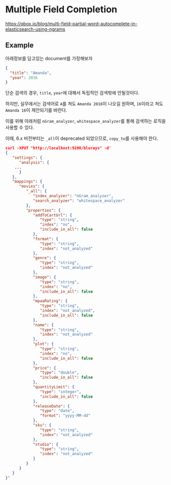 # Multiple Field Completion

https://qbox.io/blog/multi-field-partial-word-autocomplete-in-elasticsearch-using-ngrams

## Example

아래정보를 담고있는 document를 가정해보자

```json
{
  "title": "Amanda",
  "year": 2016
}
```

단순 검색의 경우, `title`, `year`에 대해서 독립적인 검색밖에 안될것이다.

하지만, 실무에서는
검색어로 `A`를 쳐도 `Amanda 2016`이 나오길 원하며, `16`이라고 쳐도 `Amanda 16`이 제안되기를 바란다.

이를 위해 아래처럼 `nGram_analyzer`, `whitespace_analyzer`를 통해 검색하는 로직을 사용할 수 있다.

이때, 6.x 버전부터는 `_all`이 deprecated 되었으므로, `copy_to`를 사용해야 한다.

```json
curl -XPUT "http://localhost:9200/blurays" -d'
{
   "settings": {
      "analysis": {
    ...
      }
   },
   "mappings": {
      "movies": {
         "_all": {
            "index_analyzer": "nGram_analyzer",
            "search_analyzer": "whitespace_analyzer"
         },
         "properties": {
            "addToCartUrl": {
               "type": "string",
               "index": "no",
               "include_in_all": false
            },
            "format": {
               "type": "string",
               "index": "not_analyzed"
            },
            "genre": {
               "type": "string",
               "index": "not_analyzed"
            },
            "image": {
               "type": "string",
               "index": "no",
               "include_in_all": false
            },
            "mpaaRating": {
               "type": "string",
               "index": "not_analyzed",
               "include_in_all": false
            },
            "name": {
               "type": "string",
               "index": "not_analyzed"
            },
            "plot": {
               "type": "string",
               "index": "no",
               "include_in_all": false
            },
            "price": {
               "type": "double",
               "include_in_all": false
            },
            "quantityLimit": {
               "type": "integer",
               "include_in_all": false
            },
            "releaseDate": {
               "type": "date",
               "format": "yyyy-MM-dd"
            },
            "sku": {
               "type": "string",
               "index": "not_analyzed"
            },
            "studio": {
               "type": "string",
               "index": "not_analyzed"
            }
         }
      }
   }
}'
```
